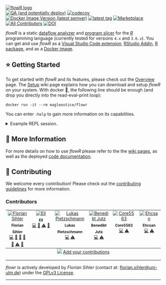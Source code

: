 [![flowR logo](https://raw.githubusercontent.com/wiki/flowr-analysis/flowr/img/flowR.png)](https://github.com/flowr-analysis/flowr/wiki)\
[![QA (and potentially deploy)](https://github.com/flowr-analysis/flowr/actions/workflows/qa.yaml/badge.svg)](https://github.com/flowr-analysis/flowr/actions/workflows/qa.yaml) [![codecov](https://codecov.io/gh/flowr-analysis/flowr/graph/badge.svg)](https://codecov.io/gh/flowr-analysis/flowr) [![Docker Image Version (latest semver)](https://img.shields.io/docker/v/eagleoutice/flowr?logo=docker&logoColor=white&label=dockerhub)](https://hub.docker.com/r/eagleoutice/flowr) [![latest tag](https://badgen.net/github/tag/flowr-analysis/flowr?label=latest&color=purple)](https://github.com/flowr-analysis/flowr/releases/latest) [![Marketplace](https://badgen.net/vs-marketplace/v/code-inspect.vscode-flowr)](https://marketplace.visualstudio.com/items?itemName=code-inspect.vscode-flowr) [![All Contributors](https://img.shields.io/github/all-contributors/flowr-analysis/flowr)](#contributors)
[![DOI](https://zenodo.org/badge/624819038.svg)](https://zenodo.org/doi/10.5281/zenodo.13319290)

_flowR_ is a static [dataflow analyzer](https://en.wikipedia.org/wiki/Data-flow_analysis) and [program slicer](https://github.com/flowr-analysis/flowr/wiki/Terminology#program-slice) for the [_R_](https://www.r-project.org/) programming language (currently tested for versions `4.x` and `3.6.x`). You can get and use _flowR_ as a [Visual Studio Code extension](https://marketplace.visualstudio.com/items?itemName=code-inspect.vscode-flowr), [RStudio Addin](https://github.com/flowr-analysis/rstudio-addin-flowr), [R package](https://github.com/flowr-analysis/flowr-r-adapter), and as a [Docker image](https://hub.docker.com/r/eagleoutice/flowr).

## ⭐ Getting Started

To get started with _flowR_ and its features, please check out the [Overview](https://github.com/flowr-analysis/flowr/wiki/Overview) page. The [Setup](https://github.com/flowr-analysis/flowr/wiki/Setup) wiki page explains how you can download and setup _flowR_ on your system. With docker&nbsp;🐳️, the following line should be enough (and drop you directly into the read-eval-print loop):

```shell
docker run -it --rm eagleoutice/flowr
```

You can enter `:help` to gain more information on its capabilities.

<details>

<summary>Example REPL session.</summary>

![Example of a simple REPL session](wiki/gif/repl-demo.gif)

</details>

## 📜 More Information

For more details on how to use _flowR_ please refer to the the [wiki pages](https://github.com/flowr-analysis/flowr/wiki), as well as the deployed [code documentation](https://flowr-analysis.github.io/flowr/doc/).

## 🚀 Contributing

We welcome every contribution! Please check out the [contributing guidelines](https://github.com/flowr-analysis/flowr/tree/main/.github/CONTRIBUTING.md) for more information.

### Contributors

<!-- ALL-CONTRIBUTORS-LIST:START - Do not remove or modify this section -->
<!--suppress ALL -->
<!-- prettier-ignore-start -->
<!-- markdownlint-disable -->
<table>
  <tbody>
    <tr>
      <td align="center" valign="top" width="14.28%"><a href="https://github.com/EagleoutIce"><img src="https://avatars.githubusercontent.com/u/9303573?v=4?s=100" width="100px;" alt="Florian Sihler"/><br /><sub><b>Florian Sihler</b></sub></a><br /><a href="https://github.com/flowr-analysis/flowr/commits?author=EagleoutIce" title="Code">💻</a> <a href="#ideas-EagleoutIce" title="Ideas, Planning, & Feedback">🤔</a> <a href="#maintenance-EagleoutIce" title="Maintenance">🚧</a> <a href="#projectManagement-EagleoutIce" title="Project Management">📆</a> <a href="#research-EagleoutIce" title="Research">🔬</a> <a href="https://github.com/flowr-analysis/flowr/commits?author=EagleoutIce" title="Tests">⚠️</a> <a href="#talk-EagleoutIce" title="Talks">📢</a></td>
      <td align="center" valign="top" width="14.28%"><a href="https://ellpeck.de/"><img src="https://avatars.githubusercontent.com/u/5741138?v=4?s=100" width="100px;" alt="Ell"/><br /><sub><b>Ell</b></sub></a><br /><a href="https://github.com/flowr-analysis/flowr/commits?author=Ellpeck" title="Code">💻</a> <a href="#maintenance-Ellpeck" title="Maintenance">🚧</a> <a href="https://github.com/flowr-analysis/flowr/commits?author=Ellpeck" title="Tests">⚠️</a> <a href="#plugin-Ellpeck" title="Plugin/utility libraries">🔌</a></td>
      <td align="center" valign="top" width="14.28%"><a href="https://lukas.pietzschmann.org/"><img src="https://avatars.githubusercontent.com/u/49213919?v=4?s=100" width="100px;" alt="Lukas Pietzschmann"/><br /><sub><b>Lukas Pietzschmann</b></sub></a><br /><a href="https://github.com/flowr-analysis/flowr/commits?author=LukasPietzschmann" title="Code">💻</a> <a href="https://github.com/flowr-analysis/flowr/commits?author=LukasPietzschmann" title="Tests">⚠️</a></td>
      <td align="center" valign="top" width="14.28%"><a href="https://github.com/bjthehun"><img src="https://avatars.githubusercontent.com/u/38729215?v=4?s=100" width="100px;" alt="Benedikt Jutz"/><br /><sub><b>Benedikt Jutz</b></sub></a><br /><a href="https://github.com/flowr-analysis/flowr/commits?author=bjthehun" title="Code">💻</a> <a href="https://github.com/flowr-analysis/flowr/commits?author=bjthehun" title="Tests">⚠️</a></td>
      <td align="center" valign="top" width="14.28%"><a href="https://github.com/Core5563"><img src="https://avatars.githubusercontent.com/u/140061253?v=4?s=100" width="100px;" alt="Core5563"/><br /><sub><b>Core5563</b></sub></a><br /><a href="https://github.com/flowr-analysis/flowr/commits?author=Core5563" title="Code">💻</a> <a href="https://github.com/flowr-analysis/flowr/commits?author=Core5563" title="Tests">⚠️</a></td>
      <td align="center" valign="top" width="14.28%"><a href="https://github.com/Ehcsan"><img src="https://avatars.githubusercontent.com/u/68707578?v=4?s=100" width="100px;" alt="Ehcsan"/><br /><sub><b>Ehcsan</b></sub></a><br /><a href="https://github.com/flowr-analysis/flowr/commits?author=Ehcsan" title="Code">💻</a> <a href="https://github.com/flowr-analysis/flowr/commits?author=Ehcsan" title="Tests">⚠️</a></td>
    </tr>
  </tbody>
  <tfoot>
    <tr>
      <td align="center" size="13px" colspan="7">
        <img src="https://raw.githubusercontent.com/all-contributors/all-contributors-cli/1b8533af435da9854653492b1327a23a4dbd0a10/assets/logo-small.svg">
          <a href="https://all-contributors.js.org/docs/en/bot/usage">Add your contributions</a>
        </img>
      </td>
    </tr>
  </tfoot>
</table>

<!-- markdownlint-restore -->
<!-- prettier-ignore-end -->
<!-- ALL-CONTRIBUTORS-LIST:END -->

----

*flowr* is actively developed by *Florian Sihler* (contact at: <florian.sihler@uni-ulm.de>) under the
[GPLv3 License](LICENSE).

----
